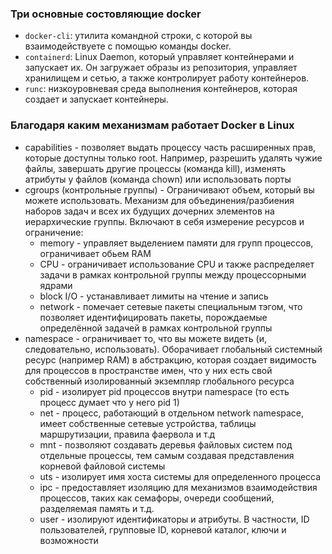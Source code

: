 ### Три основные состовляющие docker

- `docker-cli`: утилита командной строки, с которой вы взаимодействуете с помощью команды docker.
- `containerd`: Linux Daemon, который управляет контейнерами и запускает их. Он загружает образы из репозитория, управляет хранилищем и сетью, а также контролирует работу контейнеров.
- `runc`: низкоуровневая среда выполнения контейнеров, которая создает и запускает контейнеры.

### Благодаря каким механизмам работает Docker в Linux

- capabilities - позволяет выдать процессу часть расширенных прав, которые доступны только root. Например, разрешить удалять чужие файлы, завершать другие процессы (команда kill), изменять атрибуты у файлов (команда chown) или использовать порты
- cgroups (контрольные группы) - Ограничивают объем, который вы можете использовать. Механизм для объединения/разбиения наборов задач и всех их будущих дочерних элементов на иерархические группы. Включают в себя измерение ресурсов и ограничение:
  - memory - управляет выделением памяти для групп процессов, ограничивает обьем RAM
  - CPU - ограничивает использование CPU и также распределяет задачи в рамках контрольной группы между процессорными ядрами
  - block I/O - устанавливает лимиты на чтение и запись
  - network - помечает сетевые пакеты специальным тэгом, что позволяет идентифицировать пакеты, порождаемые определённой задачей в рамках контрольной группы
- namespace - ограничивает то, что вы можете видеть (и, следовательно, использовать). Оборачивает глобальный системный ресурс (например RAM) в абстракцию, которая создает видимость для процессов в пространстве имен, что у них есть свой собственный изолированный экземпляр глобального ресурса
  - pid - изолирует pid процессов внутри namespace (то есть процесс думает что у него pid 1)
  - net - процесс, работающий в отдельном network namespace, имеет собственные сетевые устройства, таблицы маршрутизации, правила фаервола и т.д
  - mnt - позволяют создавать деревья файловых систем под отдельные процессы, тем самым создавая представления корневой файловой системы
  - uts - изолирует имя хоста системы для определенного процесса
  - ipc - предоставляет изоляцию для механизмов взаимодействия процессов, таких как семафоры, очереди сообщений, разделяемая память и т.д.
  - user - изолируют идентификаторы и атрибуты. В частности, ID пользователей, групповые ID, корневой каталог, ключи и возможности

